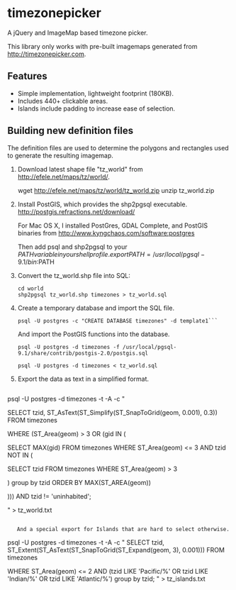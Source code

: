 timezonepicker
==============

A jQuery and ImageMap based timezone picker.

This library only works with pre-built imagemaps generated from
http://timezonepicker.com.

Features
--------

- Simple implementation, lightweight footprint (180KB).
- Includes 440+ clickable areas.
- Islands include padding to increase ease of selection.

Building new definition files
-----------------------------

The definition files are used to determine the polygons and rectangles used to
generate the resulting imagemap.

1. Download latest shape file "tz_world" from
   http://efele.net/maps/tz/world/.

   wget http://efele.net/maps/tz/world/tz_world.zip
   unzip tz_world.zip

2. Install PostGIS, which provides the shp2pgsql executable.
   http://postgis.refractions.net/download/

   For Mac OS X, I installed PostGres, GDAL Complete, and PostGIS binaries from
   http://www.kyngchaos.com/software:postgres

   Then add psql and shp2pgsql to your $PATH variable in your shell profile.
   export PATH=/usr/local/pgsql-9.1/bin:$PATH

3. Convert the tz_world.shp file into SQL:

   ```
   cd world
   shp2pgsql tz_world.shp timezones > tz_world.sql
   ```

4. Create a temporary database and import the SQL file.

   ```
   psql -U postgres -c "CREATE DATABASE timezones" -d template1```
   ```

   And import the PostGIS functions into the database.

   ```
   psql -U postgres -d timezones -f /usr/local/pgsql-9.1/share/contrib/postgis-2.0/postgis.sql

   psql -U postgres -d timezones < tz_world.sql
   ```

5. Export the data as text in a simplified format.

   ```
psql -U postgres -d timezones -t -A -c "

SELECT tzid, ST_AsText(ST_Simplify(ST_SnapToGrid(geom, 0.001), 0.3)) FROM timezones 

WHERE (ST_Area(geom) > 3 OR (gid IN (

SELECT MAX(gid) FROM timezones WHERE ST_Area(geom) <= 3 AND tzid NOT IN (

SELECT tzid FROM timezones WHERE ST_Area(geom) > 3

) group by tzid ORDER BY MAX(ST_AREA(geom))

))) AND tzid != 'uninhabited';

   " > tz_world.txt
```

   And a special export for Islands that are hard to select otherwise.

   ```
   psql -U postgres -d timezones -t -A -c "
SELECT tzid, ST_Extent(ST_AsText(ST_SnapToGrid(ST_Expand(geom, 3), 0.001))) FROM timezones

WHERE ST_Area(geom) <= 2 AND (tzid LIKE 'Pacific/%' OR tzid LIKE 'Indian/%' OR tzid LIKE 'Atlantic/%') group by tzid;
   " > tz_islands.txt
```
